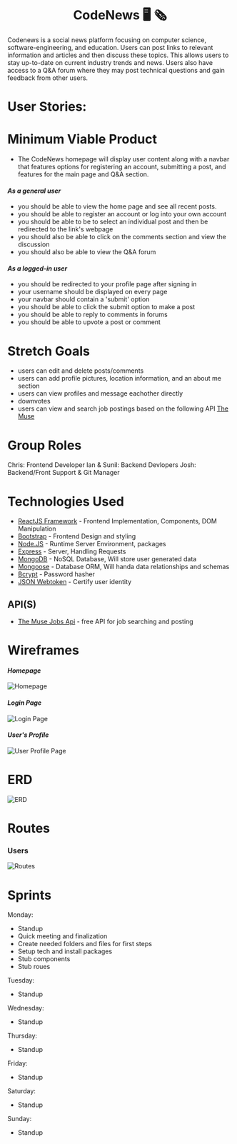 <h1 align="center"><b>CodeNews 🖥 🗞</b></h1>
Codenews is a social news platform focusing on computer science, software-engineering, and education. Users can post links to relevant information and articles and then discuss these topics. This allows users to stay up-to-date on current industry trends and news. Users also have access to a Q&A forum where they may post technical questions and gain feedback from other users.


# **User Stories:**
# **Minimum Viable Product**
- The CodeNews homepage will display user content along with a navbar that features options for registering an account, submitting a post, and features for the main page and Q&A section.

#### ***As a general user***
- you should be able to view the home page and see all recent posts.
- you should be able to register an account or log into your own account
- you should be able to be to select an individual post and then be redirected to the link's webpage
- you should also be able to click on the comments section and view the discussion
- you should also be able to view the Q&A forum

#### ***As a logged-in user***
- you should be redirected to your profile page after signing in
- your username should be displayed on every page
- your navbar should contain a 'submit' option
- you should be able to click the submit option to make a post
- you should be able to reply to comments in forums
- you should be able to upvote a post or comment

# **Stretch Goals**
- users can edit and delete posts/comments
- users can add profile pictures, location information, and an about me section
- users can view profiles and message eachother directly
- downvotes
- users can view and search job postings based on the following API [The Muse](https://www.themuse.com/developers/api/v2?ref=apilist.fun)


# **Group Roles**
Chris: Frontend Developer
Ian & Sunil: Backend Devlopers
Josh: Backend/Front Support & Git Manager


# **Technologies Used**
- [ReactJS Framework](https://reactjs.org/) - Frontend Implementation, Components, DOM Manipulation
- [Bootstrap](https://getbootstrap.com/) - Frontend Design and styling
- [Node.JS](https://nodejs.org/en/) - Runtime Server Environment, packages
- [Express](https://expressjs.com/) - Server, Handling Requests
- [MongoDB](https://www.mongodb.com/) - NoSQL Database, Will store user generated data 
- [Mongoose]() - Database ORM, Will handa data relationships and schemas
- [Bcrypt](https://www.npmjs.com/package/bcrypt) - Password hasher
- [JSON Webtoken](https://www.npmjs.com/package/jsonwebtoken) - Certify user identity

## **API(S)**
- [The Muse Jobs Api](https://www.themuse.com/developers/api/v2?ref=apilist.fun) - free API for job searching and posting


# **Wireframes**
#### ***Homepage***
![Homepage](images/Homepage.png)

#### ***Login Page***
![Login Page](images/Login.png)

#### ***User's Profile***
![User Profile Page](images/User_Profile.png)


# **ERD**
![ERD](images/ERD.png)


# Routes 
### **Users**
![Routes](images/routes.png)


# **Sprints**
Monday:
* Standup
* Quick meeting and finalization
* Create needed folders and files for first steps
* Setup tech and install packages
* Stub components
* Stub roues

Tuesday:
* Standup 

Wednesday:
* Standup 

Thursday:
* Standup 

Friday:
* Standup 

Saturday:
* Standup 

Sunday:
* Standup 